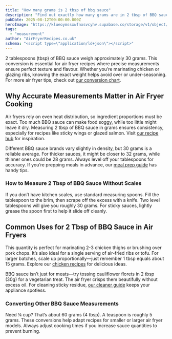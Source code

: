 ```yaml
---
title: "How many grams is 2 tbsp of bbq sauce"
description: "Find out exactly how many grams are in 2 tbsp of BBQ sauce for perfect air fryer recipes. Get accurate conversions and cooking tips here!"
pubDate: 2025-08-12T00:00:00.000Z
heroImage: "https://klueoymssxwfnxsvcyhv.supabase.co/storage/v1/object/public/md/how-many-grams-is-2-tbsp-bbq-sauce-b113ce14.webp"
tags:
  - "measurement"
author: "AirFryerRecipes.co.uk"
schema: "<script type=\"application/ld+json\"></script>"
---
```


<p>2 tablespoons (tbsp) of BBQ sauce weigh approximately 30 grams. This conversion is essential for air fryer recipes where precise measurements ensure perfect texture and flavour. Whether you’re marinating chicken or glazing ribs, knowing the exact weight helps avoid over or under-seasoning. For more air fryer tips, check out <a href=https://www.airfryerrecipe.co.uk/air-fryer-conversion-chart>our conversion chart</a>.</p>  

<h2>Why Accurate Measurements Matter in Air Fryer Cooking</h2>  
<p>Air fryers rely on even heat distribution, so ingredient proportions must be exact. Too much BBQ sauce can make food soggy, while too little might leave it dry. Measuring 2 tbsp of BBQ sauce in grams ensures consistency, especially for recipes like sticky wings or glazed salmon. Visit <a href=https://www.airfryerrecipe.co.uk/recipes>our recipe hub</a> for inspiration.</p>  

<p>Different BBQ sauce brands vary slightly in density, but 30 grams is a reliable average. For thicker sauces, it might be closer to 32 grams, while thinner ones could be 28 grams. Always level off your tablespoons for accuracy. If you’re prepping meals in advance, our <a href=https://www.airfryerrecipe.co.uk/recipe-category/meal-prep>meal prep guide</a> has handy tips.</p>  

<h3>How to Measure 2 Tbsp of BBQ Sauce Without Scales</h3>  
<p>If you don’t have kitchen scales, use standard measuring spoons. Fill the tablespoon to the brim, then scrape off the excess with a knife. Two level tablespoons will give you roughly 30 grams. For sticky sauces, lightly grease the spoon first to help it slide off cleanly.</p>  

<h2>Common Uses for 2 Tbsp of BBQ Sauce in Air Fryers</h2>  
<p>This quantity is perfect for marinating 2-3 chicken thighs or brushing over pork chops. It’s also ideal for a single serving of air-fried ribs or tofu. For larger batches, scale up proportionally—just remember 1 tbsp equals about 15 grams. Explore our <a href=https://www.airfryerrecipe.co.uk/recipe-category/chicken>chicken recipes</a> for delicious ideas.</p>  

<p>BBQ sauce isn’t just for meats—try tossing cauliflower florets in 2 tbsp (30g) for a vegetarian treat. The air fryer crisps them beautifully without excess oil. For cleaning sticky residue, <a href=https://www.airfryerrecipe.co.uk/air-fryer-cleaner>our cleaner guide</a> keeps your appliance spotless.</p>  

<h3>Converting Other BBQ Sauce Measurements</h3>  
<p>Need ¼ cup? That’s about 60 grams (4 tbsp). A teaspoon is roughly 5 grams. These conversions help adapt recipes for smaller or larger air fryer models. Always adjust cooking times if you increase sauce quantities to prevent burning.</p>